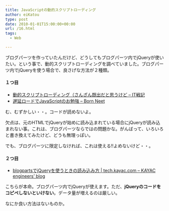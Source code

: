 ```yaml
---
title: JavaScriptの動的スクリプトローディング
author: eiKatou
type: post
date: 2010-01-01T15:00:00+00:00
url: /16.html
tags:
  - Web

---
```

<div class="section">
  <p>
    ブログパーツを作っていたんだけど、どうしてもブログパーツ内でjQueryが使いたい。という事で、動的スクリプトローディングを調べていました。ブログパーツ内でjQueryを使う場合で、良さげな方法が２種類。
  </p>
  
  <h4>
    １つ目
  </h4>
  
  <ul>
    <li>
      <a href="http://d.hatena.ne.jp/amachang/20071116/1195202294" target="_blank"> 動的スクリプトローディング（さんざん既出だと思うけど &#8211; IT戦記</a>
    </li>
    <li>
      <a href="http://blog.bornneet.com/Entry/114/" target="_blank">遅延ロードでJavaScriptのお勉強 &#8211; Born Neet</a>
    </li>
  </ul>
  
  <p>
    む、むずかしい・・。コードが読めないよ。
  </p>
  
  <p>
    欠点は、元のHTMLでjQueryが始めに読み込まれている場合にjQueryが読み込まれない事。これは、ブログパーツならではの問題かな。がんばって、いろいろと書き換えてみたけど、どうも無理っぽい。
  </p>
  
  <p>
    でも、ブログパーツに限定しなければ、これは使える!!よめないけど・・。
  </p>
  
  <h4>
    ２つ目
  </h4>
  
  <ul>
    <li>
      <a href="http://tech.kayac.com/archive/jquery-blogparts-base.html" target="_blank">blogpartsでjQueryを使うときの読み込み方 | tech.kayac.com &#8211; KAYAC engineers’ blog</a>
    </li>
  </ul>
  
  <p>
    こちらが本命。ブログパーツ内でjQueryが使えます。ただ、<span style="font-weight:bold;">jQueryのコードをコピペしないといけない</span>。データ量が増えるのは厳しい。
  </p>
  
  <p>
    なにか良い方法はないものか。
  </p>
</div>
